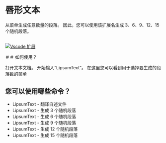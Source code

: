 # 唇形文本

从菜单生成任意数量的段落。 因此，您可以使用该扩展名生成 3、6、9、12、15 个随机段落。

##

[![Vscode 扩展](/translations/demo.gif 'Vscode 扩展演示')](https://learnwithyan.com)

＃＃ 如何使用？

打开文本文档。 开始输入“LipsumText”。 在这里您可以看到用于选择要生成的段落数的菜单

## 您可以使用哪些命令？

- LipsumText - 翻译自述文件
- LipsumText - 生成 3 个随机段落
- LipsumText - 生成 6 个随机段落
- LipsumText - 生成 9 个随机段落
- LipsumText - 生成 12 个随机段落
- LipsumText - 生成 15 个随机段落

#
